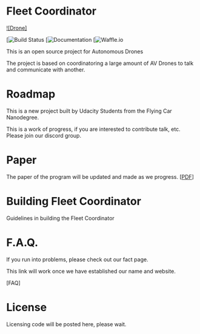 # Fleet Coordinator

[![Drone]](img/drone.png)

[![Build Status]()
[![Documentation]()
[![Waffle.io]()

This is an open source project for Autonomous Drones

The project is based on coordinatoring a large amount of AV Drones to talk and communicate with another. 

# Roadmap

This is a new project built by Udacity Students from the Flying Car Nanodegree.

This is a work of progress, if you are interested to contribute talk, etc. Please join our discord group.

# Paper

The paper of the program will be updated and made as we progress.
[[PDF]()]

# Building Fleet Coordinator

Guidelines in building the Fleet Coordinator

# F.A.Q.

If you run into problems, please check out our fact page. 

This link will work once we have established our name and website.

[FAQ]

# License

Licensing code will be posted here, please wait.
